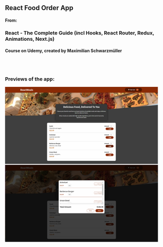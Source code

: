 ## React Food Order App
#### From: 
### React - The Complete Guide (incl Hooks, React Router, Redux, Animations, Next.js)
#### Course on Udemy, created by Maximilian Schwarzmüller

<br></br>
### Previews of the app:
![Preview1 of the app](documentation/preview1.PNG)
![Preview2 of the app](documentation/preview2.PNG)
